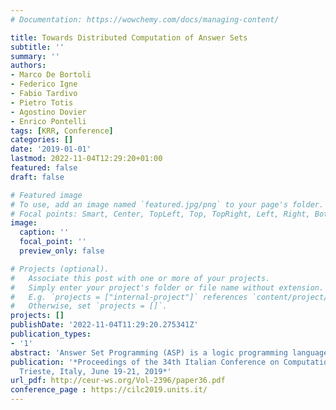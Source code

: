 ```yaml
---
# Documentation: https://wowchemy.com/docs/managing-content/

title: Towards Distributed Computation of Answer Sets
subtitle: ''
summary: ''
authors:
- Marco De Bortoli
- Federico Igne
- Fabio Tardivo
- Pietro Totis
- Agostino Dovier
- Enrico Pontelli
tags: [KRR, Conference]
categories: []
date: '2019-01-01'
lastmod: 2022-11-04T12:29:20+01:00
featured: false
draft: false

# Featured image
# To use, add an image named `featured.jpg/png` to your page's folder.
# Focal points: Smart, Center, TopLeft, Top, TopRight, Left, Right, BottomLeft, Bottom, BottomRight.
image:
  caption: ''
  focal_point: ''
  preview_only: false

# Projects (optional).
#   Associate this post with one or more of your projects.
#   Simply enter your project's folder or file name without extension.
#   E.g. `projects = ["internal-project"]` references `content/project/deep-learning/index.md`.
#   Otherwise, set `projects = []`.
projects: []
publishDate: '2022-11-04T11:29:20.275341Z'
publication_types:
- '1'
abstract: 'Answer Set Programming (ASP) is a logic programming language widely used in non-monotonic automated reasoning. Thanks to its popularity, in the last years there has been a great interest towards the developing of efficient solvers, required to deal with complex problems, like planning and NP problem-solving. These solvers can be unable to deal with programs that are “grounded” on huge amount of data, possibly resident in different sites. To address this problem, in this paper we present a distributed approach to ASP problems, which involves all the phases of the overall solving process: from a distributed grounder (which can also be used as a solver for stratified programs) to two different techniques to deal with the pure solving phase (for non-stratified program too), both of them using the non-standard graph coloring algorithm to characterize answer sets. We show three proposals for solving the issue, two of them developed with the high-level framework Apache Spark, while the third one is a C++ direct implementation of the first one.'
publication: '*Proceedings of the 34th Italian Conference on Computational Logic,
  Trieste, Italy, June 19-21, 2019*'
url_pdf: http://ceur-ws.org/Vol-2396/paper36.pdf
conference_page : https://cilc2019.units.it/
---
```


